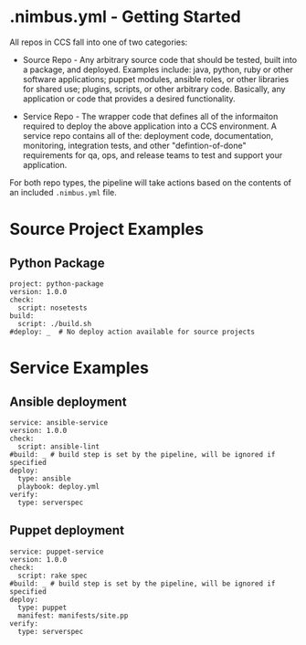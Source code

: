 .nimbus.yml - Getting Started
=============================

All repos in CCS fall into one of two categories:

 * Source Repo - Any arbitrary source code that should be tested, built into a package, and deployed.  Examples include: java, python, ruby or other software applications; puppet modules, ansible roles, or other libraries for shared use; plugins, scripts, or other arbitrary code.  Basically, any application or code that provides a desired functionality.

 * Service Repo - The wrapper code that defines all of the informaiton required to deploy the above application into a CCS environment.  A service repo contains all of the: deployment code, documentation, monitoring, integration tests, and other "defintion-of-done" requirements for qa, ops, and release teams to test and support your application.

For both repo types, the pipeline will take actions based on the contents of an included `.nimbus.yml` file.

# Source Project Examples

## Python Package

```
project: python-package
version: 1.0.0
check:
  script: nosetests
build:
  script: ./build.sh
#deploy: _  # No deploy action available for source projects
```

# Service Examples

## Ansible deployment

```
service: ansible-service
version: 1.0.0
check:
  script: ansible-lint
#build: _ # build step is set by the pipeline, will be ignored if specified
deploy:
  type: ansible
  playbook: deploy.yml
verify:
  type: serverspec
```

## Puppet deployment
```
service: puppet-service
version: 1.0.0
check:
  script: rake spec
#build: _ # build step is set by the pipeline, will be ignored if specified
deploy:
  type: puppet
  manifest: manifests/site.pp
verify:
  type: serverspec
```
